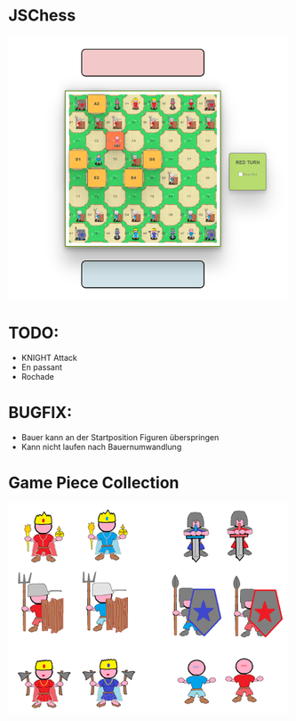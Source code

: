 # JSChess

![Alt text](/assets/img/screen.png?raw=true "JS CHESS")


# TODO:<br>
* KNIGHT Attack<br>
* En passant<br>
* Rochade<br>

# BUGFIX:
* Bauer kann an der Startposition Figuren überspringen<br>
* Kann nicht laufen nach Bauernumwandlung<br>

# Game Piece Collection
![Alt text](/assets/img/Figures.png?raw=true "JS Game Pieces")
